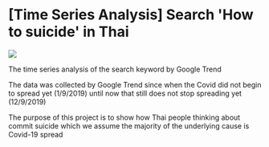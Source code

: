 # [Time Series Analysis] Search 'How to suicide' in Thai

![](https://i.ibb.co/5G9dkyG/9-F9-CB0-CE-DB74-4-BD3-BF2-F-E402-BF8-DA0-B8.jpg)

The time series analysis of the search keyword by Google Trend 

The data was collected by Google Trend since when the Covid did not begin to spread yet (1/9/2019) until now that still does not stop spreading yet (12/9/2019)

The purpose of this project is to show how Thai people thinking about commit suicide which we assume the majority of the underlying cause is Covid-19 spread
